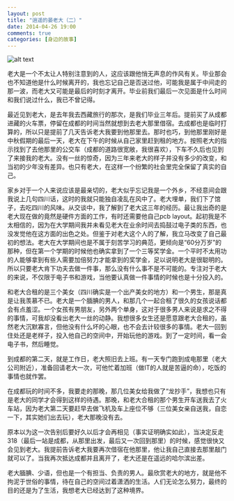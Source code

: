 ```yaml
---
layout: post
title: "逍遥的晏老大（二）"
date: 2014-04-26 19:00
comments: true
categories: [身边的故事]
---
```

![alt text](http://pic1.win4000.com/wallpaper/f/50ab3375db63d.jpg)

老大是一个不太让人特别注意到的人，这应该跟他悄无声息的作风有关。毕业那会也不知道他是什么时候离开的，我也忘记自己是否送过他，可能我是属于中间走的那一波，而老大又可能是最后的时刻才离开。毕业前我们最后一次见面是什么时间和我们说过什么，我已不曾记得。

最近见到老大，是去年我去西藏旅行的那次，是我们毕业三年后。提前买了从成都进藏的火车票，停留在成都的时间当然就想到去老大那里借宿。去成都也是临时打算的，所以只是提前了几天告诉老大我要到他那里去。那时也巧，到他那里刚好是中秋假期的最后一天，老大在下午的时候从自己家里赶到租的地方。按照老大的指示找到了去他那里的公交车（成都的道路很宽敞，我很喜欢），下车不久后也见到了来接我的老大。没有一丝的惊奇，因为三年来老大的样子并没有多少的改变，和当初的少年没有差异。也只有老大，在这样一个纷繁的社会里完全保留了真实的自己。

<!--more-->

家乡对于一个人来说应该是最亲切的，老大似乎忘记我是一个外乡，不经意间会跟我说上几句四川话，这时的我就只能独自凌乱在风中了。老大埋单，我们下了馆子，去吃四川的风味。从交谈中，我了解到了老大这三年的经历。最让我出奇的是老大现在做的竟然是硬件方面的工作，有时还需要他自己pcb layout。起初我是不太相信的，因为在大学期间我并未看见老大在业余时间去捣鼓过电子类的东西，也没发觉他在这方面的出色之处。但鉴于对老大这个人的了解，我立马改变了自己最初的想法。老大在大学期间也是不属于刻苦学习的典范，更倾向是“60分万岁”的那种，但在第一个学期的时候他也确实拿到了一个三等奖学金。一个平时不太用功的人能够拿到有些人需要加倍努力才能拿到的奖学金，足以说明老大是很聪明的。所以只要老大肯下功夫去做一件事，那么没有什么事不是不可能的。专注对于老大的来说，不仅限于电子书和游戏，当他要认真做一件事情的时候也是十分投入的。

和老大合租的是三个美女（四川确实是一个出产美女的地方）和一个男生，那是真是让我羡慕不已。老大是一个腼腆的男人，和那几个一起合租了很久的女孩说话都会有点羞涩。一个女孩有男朋友，另外两个单身，这对于很多男人来说是求之不得的事情，可我却没看出老大一丝的动静。我想很多女生还是愿意跟老大合租的，虽然老大沉默寡言，但他没有什么坏的心眼，也不会去计较很多的事情。老大一回到住处还是老样子，投入他自己的空间中，开始玩他的游戏。到了一定时间，看一会电子书，然后睡觉。

到成都的第二天，就是工作日，老大照旧去上班。有一天专门跑到成电那里（老大公司附近），准备回请老大一次，可他忙着加班（做IT的人就是苦逼的命），吃饭的事情也就作罢。

在成都玩的时间不多，我要走的那晚，那几位美女给我做了“龙抄手”，我想也只有是老大的同学才会得到这样的待遇。那晚，和老大合租的那个男生开车送我去了火车站，因为老大第二天要赶早去做飞机及车上座位不够（三位美女亲自送我，自恋一下，其实她们出去玩），老大那晚没有去。

原本以为这一次告别后要好久以后才会再相见（事实证明确实如此），当决定反走318（最后一站是成都，从那里出发，最后又一次回到那里）的时候，感觉很快又会见到老大。我提前告诉老大我要再次借宿在他那里，他让我自己直接去那里敲门就可以了。当我再次抵达成都并且离开了，老大还是在遥远的哈尔滨出差。

老大腼腆、少语，但也是一个有担当、负责的男人。最欣赏老大的地方，就是他不拘泥于世俗的事情，待在自己的空间过着潇洒的生活。人们无论怎么努力，最终的目的还是为了生活，我想老大已经达到了这种境界。